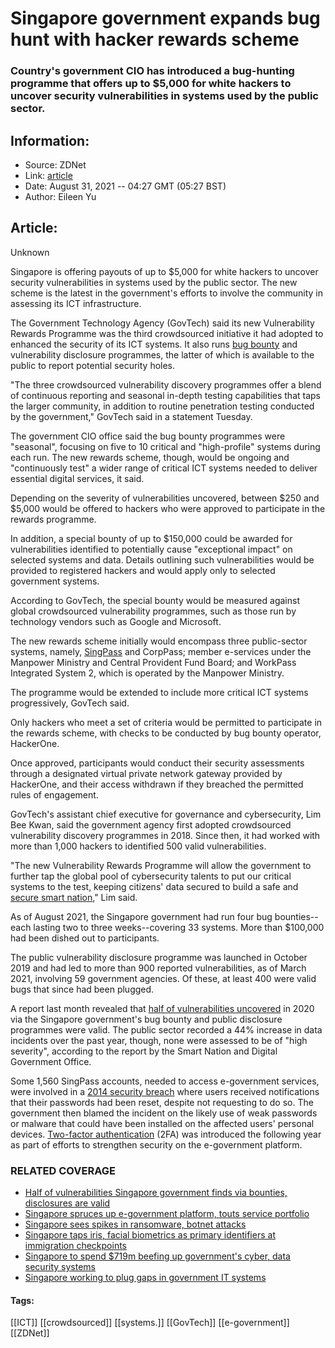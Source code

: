 # Singapore government expands bug hunt with hacker rewards scheme
### Country's government CIO has introduced a bug-hunting programme that offers up to $5,000 for white hackers to uncover security vulnerabilities in systems used by the public sector.

## Information:
+ Source: ZDNet
+ Link: [article](https://www.zdnet.com/article/singapore-government-expands-bug-hunt-with-hacker-rewards-scheme/)
+ Date: August 31, 2021 -- 04:27 GMT (05:27 BST)
+ Author: Eileen Yu


## Article:
Unknown

Singapore is offering payouts of up to $5,000 for white hackers to uncover security vulnerabilities in systems used by the public sector. The new scheme is the latest in the government's efforts to involve the community in assessing its ICT infrastructure. 

The Government Technology Agency (GovTech) said its new Vulnerability Rewards Programme was the third crowdsourced initiative it had adopted to enhanced the security of its ICT systems. It also runs [bug bounty](https://www.zdnet.com/article/singapore-defence-ministry-runs-second-hackerone-bug-bounty/) and vulnerability disclosure programmes, the latter of which is available to the public to report potential security holes. 

"The three crowdsourced vulnerability discovery programmes offer a blend of continuous reporting and seasonal in-depth testing capabilities that taps the larger community, in addition to routine penetration testing conducted by the government," GovTech said in a statement Tuesday. 


The government CIO office said the bug bounty programmes were "seasonal", focusing on five to 10 critical and "high-profile" systems during each run. The new rewards scheme, though, would be ongoing and "continuously test" a wider range of critical ICT systems needed to deliver essential digital services, it said.

Depending on the severity of vulnerabilities uncovered, between $250 and $5,000 would be offered to hackers who were approved to participate in the rewards programme. 

In addition, a special bounty of up to $150,000 could be awarded for vulnerabilities identified to potentially cause "exceptional impact" on selected systems and data. Details outlining such vulnerabilities would be provided to registered hackers and would apply only to selected government systems. 

According to GovTech, the special bounty would be measured against global crowdsourced vulnerability programmes, such as those run by technology vendors such as Google and Microsoft. 






The new rewards scheme initially would encompass three public-sector systems, namely, [SingPass](https://www.zdnet.com/article/singapore-spruces-up-e-government-platform-touts-service-portfolio/) and CorpPass; member e-services under the Manpower Ministry and Central Provident Fund Board; and WorkPass Integrated System 2, which is operated by the Manpower Ministry. 

The programme would be extended to include more critical ICT systems progressively, GovTech said. 

Only hackers who meet a set of criteria would be permitted to participate in the rewards scheme, with checks to be conducted by bug bounty operator, HackerOne. 

Once approved, participants would conduct their security assessments through a designated virtual private network gateway provided by HackerOne, and their access withdrawn if they breached the permitted rules of engagement. 

GovTech's assistant chief executive for governance and cybersecurity, Lim Bee Kwan, said the government agency first adopted crowdsourced vulnerability discovery programmes in 2018. Since then, it had worked with more than 1,000 hackers to identified 500 valid vulnerabilities. 

"The new Vulnerability Rewards Programme will allow the government to further tap the global pool of cybersecurity talents to put our critical systems to the test, keeping citizens' data secured to build a safe and [secure smart nation](https://www.zdnet.com/article/singapore-touts-open-platforms-in-smart-nation-drive-acknowledges-need-to-do-better-in-security/)," Lim said. 

As of August 2021, the Singapore government had run four bug bounties--each lasting two to three weeks--covering 33 systems. More than $100,000 had been dished out to participants.  

The public vulnerability disclosure programme was launched in October 2019 and had led to more than 900 reported vulnerabilities, as of March 2021, involving 59 government agencies. Of these, at least 400 were valid bugs that since had been plugged. 

A report last month revealed that [half of vulnerabilities uncovered](https://www.zdnet.com/article/half-of-vulnerabilities-singapore-government-finds-via-bounties-disclosures-are-valid/) in 2020 via the Singapore government's bug bounty and public disclosure programmes were valid. The public sector recorded a 44% increase in data incidents over the past year, though, none were assessed to be of "high severity", according to the report by the Smart Nation and Digital Government Office. 

Some 1,560 SingPass accounts, needed to access e-government services, were involved in a [2014 security breach](https://www.zdnet.com/article/singapore-minister-defends-e-gov-system-despite-breach/) where users received notifications that their passwords had been reset, despite not requesting to do so. The government then blamed the incident on the likely use of weak passwords or malware that could have been installed on the affected users' personal devices. [Two-factor authentication](https://www.zdnet.com/article/singapore-adds-2fa-security-to-e-government-services/) (2FA) was introduced the following year as part of efforts to strengthen security on the e-government platform. 

### RELATED COVERAGE

* [Half of vulnerabilities Singapore government finds via bounties, disclosures are valid](https://www.zdnet.com/article/half-of-vulnerabilities-singapore-government-finds-via-bounties-disclosures-are-valid/)
* [Singapore spruces up e-government platform, touts service portfolio](https://www.zdnet.com/article/singapore-spruces-up-e-government-platform-touts-service-portfolio/)
* [Singapore sees spikes in ransomware, botnet attacks](https://www.zdnet.com/article/singapore-sees-spikes-in-ransomware-botnet-attacks/)
* [Singapore taps iris, facial biometrics as primary identifiers at immigration checkpoints](https://www.zdnet.com/article/singapore-taps-iris-facial-biometrics-as-primary-identifiers-at-immigration-checkpoints/)
* [Singapore to spend $719m beefing up government's cyber, data security systems](https://www.zdnet.com/article/singapore-to-spend-719m-beefing-up-governments-cyber-data-security-systems/)
* [Singapore working to plug gaps in government IT systems](https://www.zdnet.com/article/singapore-working-to-plug-gaps-in-government-it-systems/)





#### Tags:
[[ICT]] [[crowdsourced]] [[systems.]] [[GovTech]] [[e-government]] [[ZDNet]]
